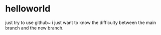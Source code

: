 # helloworld
just try to use github~
i just want to know the difficulty between the main branch and the new branch.
